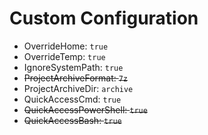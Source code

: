 ﻿# Custom Configuration

* OverrideHome: `true`
* OverrideTemp: `true`
* IgnoreSystemPath: `true`
* ~~ProjectArchiveFormat: `7z`~~
* ProjectArchiveDir: `archive`
* QuickAccessCmd: `true`
* ~~QuickAccessPowerShell: `true`~~
* ~~QuickAccessBash: `true`~~
